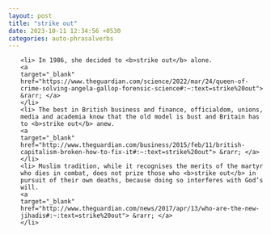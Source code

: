 ```yaml
---
layout: post
title: "strike out"
date: 2023-10-11 12:34:56 +0530
categories: auto-phrasalverbs
---
```

<ol>

    <li> In 1986, she decided to <b>strike out</b> alone.
    <a 
    target="_blank" 
    href="https://www.theguardian.com/science/2022/mar/24/queen-of-crime-solving-angela-gallop-forensic-science#:~:text=strike%20out"> &rarr; </a>
    </li>
    <li> The best in British business and finance, officialdom, unions, media and academia know that the old model is bust and Britain has to <b>strike out</b> anew.
    <a 
    target="_blank" 
    href="http://www.theguardian.com/business/2015/feb/11/british-capitalism-broken-how-to-fix-it#:~:text=strike%20out"> &rarr; </a>
    </li>
    <li> Muslim tradition, while it recognises the merits of the martyr who dies in combat, does not prize those who <b>strike out</b> in pursuit of their own deaths, because doing so interferes with God’s will.
    <a 
    target="_blank" 
    href="http://www.theguardian.com/news/2017/apr/13/who-are-the-new-jihadis#:~:text=strike%20out"> &rarr; </a>
    </li>